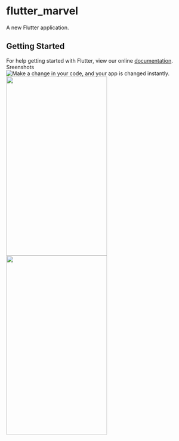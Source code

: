 # flutter_marvel

A new Flutter application.

## Getting Started

For help getting started with Flutter, view our online
[documentation](https://flutter.io/).
Sreenshots
<img src="https://user-images.githubusercontent.com/24698014/44404813-5f188800-a575-11e8-9422-32d16bf215e4.png" alt="Make a change in your code, and your app is changed instantly.">
<img src="https://user-images.githubusercontent.com/24698014/44404813-5f188800-a575-11e8-9422-32d16bf215e4.png" width="270" height="480">
<img src="https://user-images.githubusercontent.com/24698014/44405409-ca168e80-a576-11e8-85bb-0faf3ce14f3d.png" width="270" height="480">
